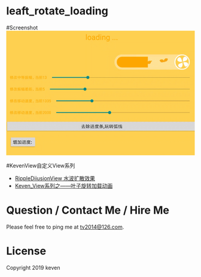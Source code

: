 # leaft_rotate_loading

#Screenshot
![](https://github.com/KevenT/leaft_rotate_loading/blob/master/screenshots/screenshots.gif)

#KevenView自定义View系列

 - [RippleDiiusionView 水波扩散效果](https://github.com/KevenT/KevenView)
 - [Keven_View系列之——叶子旋转加载动画](https://github.com/KevenT/leaft_rotate_loading)


# Question / Contact Me / Hire Me

Please feel free to ping me at tv2014@126.com.

# License
Copyright 2019 keven
